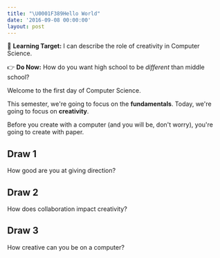 ```yaml
---
title: "\U0001F389Hello World"
date: '2016-09-08 00:00:00'
layout: post
---
```


🎯 **Learning Target:** I can describe the role of creativity in Computer Science.

👉 **Do Now:** How do you want high school to be _different_ than middle school?

Welcome to the first day of Computer Science.

This semester, we're going to focus on the **fundamentals**. Today, we're going to focus on **creativity**.

Before you create with a computer (and you will be, don't worry), you're going to create with paper.

## Draw 1

How good are you at giving direction?

## Draw 2

How does collaboration impact creativity?

## Draw 3

How creative can you be on a computer?
